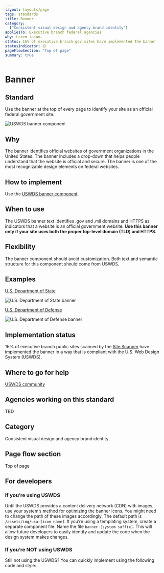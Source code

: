 ```yaml
---
layout: layouts/page
tags: standards
title: Banner
category:
  ["Consistent visual design and agency brand identity"]
appliesTo: Executive branch federal agencies
why: Lorem ipsum…
status: 16% of executive branch gov sites have implemented the banner
statusIndicator: 🟡
pageFlowSection: "Top of page"
summary: true
---
```


# Banner

## Standard
Use the banner at the top of every page to identify your site as an official federal government site.

![USWDS banner component](../../_site/assets/banner.png)

## Why
The banner identifies official websites of government organizations in the United States. The banner includes a drop-down that helps people understand that the website is official and secure. The banner is one of the most recognizable design elements on federal websites. 

## How to implement
Use the [USWDS banner component](https://designsystem.digital.gov/components/banner/).

## When to use
The USWDS banner text identifies .gov and .mil domains and HTTPS as indicators that a website is an official government website. **Use this banner only if your site uses both the proper top-level domain (TLD) and HTTPS.**

## Flexibility
The banner component should avoid customization. Both text and semantic structure for this component should come from USWDS.

## Examples
[U.S. Department of State](https://www.state.gov/)

![U.S. Department of State banner](../../_site/assets/state.png)

[U.S. Department of Defense](https://www.defense.gov/)

![U.S. Department of Defense banner](../../_site/assets/defense.png)

## Implementation status
16% of executive branch public sites scanned by the [Site Scanner](https://digital.gov/guides/site-scanning/) have implemented the banner in a way that is compliant with the U.S. Web Design System (USWDS).

## Where to go for help
[USWDS community](https://designsystem.digital.gov/about/community/)

## Agencies working on this standard
TBD

## Category
Consistent visual design and agency brand identity

## Page flow section
Top of page

## For developers
### If you’re using USWDS
Until the USWDS provides a content delivery network (CDN) with images, use your system’s method for optimizing the banner icons. You might need to change the path of these images accordingly. The default path is `/assets/img/usa–[icon name]`.
If you’re using a templating system, create a separate component file. Name the file `banner.[system suffix]`. This will allow future developers to easily identify and update the code when the design system makes changes.

### If you’re NOT using USWDS
Still not using the USWDS? You can quickly implement using the following code and style:
